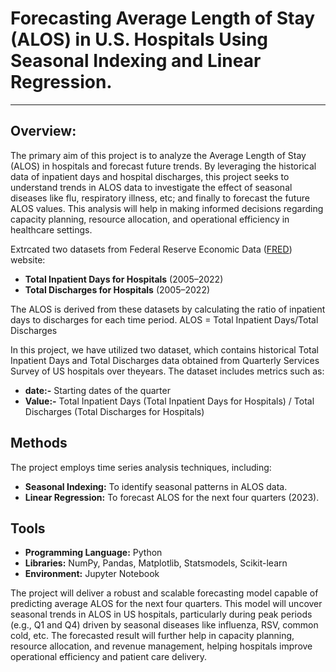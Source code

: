 # Forecasting Average Length of Stay (ALOS) in U.S. Hospitals Using Seasonal Indexing and Linear Regression.
---
## Overview:
The primary aim of this project is to analyze the Average Length of Stay (ALOS) in hospitals and forecast future trends. By leveraging the historical data of inpatient days and hospital discharges, this project seeks to understand trends in ALOS data to investigate the effect of seasonal diseases like flu, respiratory illness, etc; and finally to forecast the future ALOS values. This analysis will help in making informed decisions regarding capacity planning, resource allocation, and operational efficiency in healthcare settings.

Extrcated two datasets from Federal Reserve Economic Data ([FRED](https://fred.stlouisfed.org/)) website:

- __Total Inpatient Days for Hospitals__ (2005–2022)
- __Total Discharges for Hospitals__ (2005–2022)

The ALOS is derived from these datasets by calculating the ratio of inpatient days to discharges for each time period. 
ALOS = Total Inpatient Days/Total Discharges

In this project, we have utilized two dataset, which contains historical Total Inpatient Days and Total Discharges data obtained from Quarterly Services Survey of US hospitals over theyears. The dataset includes metrics such as:

- __date:-__	Starting dates of the quarter
- __Value:-__	Total Inpatient Days (Total Inpatient Days for Hospitals) / Total Discharges (Total Discharges for Hospitals)

## Methods
The project employs time series analysis techniques, including:

- __Seasonal Indexing:__ To identify seasonal patterns in ALOS data.
- __Linear Regression:__ To forecast ALOS for the next four quarters (2023).

## Tools
- __Programming Language:__ Python
- __Libraries:__ NumPy, Pandas, Matplotlib, Statsmodels, Scikit-learn
- __Environment:__ Jupyter Notebook

The project will deliver a robust and scalable forecasting model capable of predicting average ALOS for the next four quarters. This model will uncover seasonal trends in ALOS in US hospitals, particularly during peak periods (e.g., Q1 and Q4) driven by seasonal diseases like influenza, RSV, common cold, etc. The forecasted result will further help in capacity planning, resource allocation, and revenue management, helping hospitals improve operational efficiency and patient care delivery.
